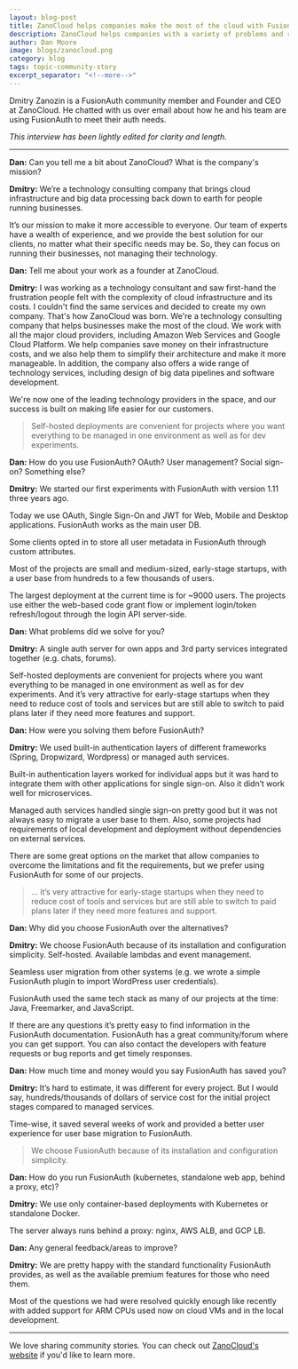 ```yaml
---
layout: blog-post
title: ZanoCloud helps companies make the most of the cloud with FusionAuth
description: ZanoCloud helps companies with a variety of problems and reaches for FusionAuth for their auth needs.
author: Dan Moore
image: blogs/zanocloud.png
category: blog
tags: topic-community-story 
excerpt_separator: "<!--more-->"
---
```


Dmitry Zanozin is a FusionAuth community member and Founder and CEO at ZanoCloud. He chatted with us over email about how he and his team are using FusionAuth to meet their auth needs. 

<!--more-->

*This interview has been lightly edited for clarity and length.*

-------

**Dan:** Can you tell me a bit about ZanoCloud? What is the company's mission?

**Dmitry:** We’re a technology consulting company that brings cloud infrastructure and big data processing back down to earth for people running businesses.

It’s our mission to make it more accessible to everyone. Our team of experts have a wealth of experience, and we provide the best solution for our clients, no matter what their specific needs may be. So, they can focus on running their businesses, not managing their technology.

**Dan:** Tell me about your work as a founder at ZanoCloud.

**Dmitry:** I was working as a technology consultant and saw first-hand the frustration people felt with the complexity of cloud infrastructure and its costs. I couldn't find the same services and decided to create my own company. That's how ZanoCloud was born. We're a technology consulting company that helps businesses make the most of the cloud. We work with all the major cloud providers, including Amazon Web Services and Google Cloud Platform. We help companies save money on their infrastructure costs, and we also help them to simplify their architecture and make it more manageable. In addition, the company also offers a wide range of technology services, including design of big data pipelines and software development.

We're now one of the leading technology providers in the space, and our success is built on making life easier for our customers.

> Self-hosted deployments are convenient for projects where you want everything to be managed in one environment as well as for dev experiments.

**Dan:** How do you use FusionAuth? OAuth? User management? Social sign-on? Something else?

**Dmitry:** We started our first experiments with FusionAuth with version 1.11 three years ago.

Today we use OAuth, Single Sign-On and JWT for Web, Mobile and Desktop applications. FusionAuth works as the main user DB.

Some clients opted in to store all user metadata in FusionAuth through custom attributes.

Most of the projects are small and medium-sized, early-stage startups, with a user base from hundreds to a few thousands of users.

The largest deployment at the current time is for ~9000 users. The projects use either the web-based code grant flow or implement login/token refresh/logout through the login API server-side.
 
**Dan:** What problems did we solve for you?

**Dmitry:** A single auth server for own apps and 3rd party services integrated together (e.g. chats, forums).

Self-hosted deployments are convenient for projects where you want everything to be managed in one environment as well as for dev experiments. And it’s very attractive for early-stage startups when they need to reduce cost of tools and services but are still able to switch to paid plans later if they need more features and support.

**Dan:** How were you solving them before FusionAuth?

**Dmitry:** We used built-in authentication layers of different frameworks (Spring, Dropwizard, Wordpress) or managed auth services.

Built-in authentication layers worked for individual apps but it was hard to integrate them with other applications for single sign-on. Also it didn’t work well for microservices.

Managed auth services handled single sign-on pretty good but it was not always easy to migrate a user base to them. Also, some projects had requirements of local development and deployment without dependencies on external services.

There are some great options on the market that allow companies to overcome the limitations and fit the requirements, but we prefer using FusionAuth for some of our projects.  

> ... it’s very attractive for early-stage startups when they need to reduce cost of tools and services but are still able to switch to paid plans later if they need more features and support.

**Dan:** Why did you choose FusionAuth over the alternatives?

**Dmitry:** We choose FusionAuth because of its installation and configuration simplicity. Self-hosted. Available lambdas and event management.

Seamless user migration from other systems (e.g. we wrote a simple FusionAuth plugin to import WordPress user credentials).

FusionAuth used the same tech stack as many of our projects at the time: Java, Freemarker, and JavaScript.

If there are any questions it’s pretty easy to find information in the FusionAuth documentation. FusionAuth has a great community/forum where you can get support. You can also contact the developers with  feature requests or bug reports and get timely responses.

**Dan:** How much time and money would you say FusionAuth has saved you?

**Dmitry:** It’s hard to estimate, it was different for every project. But I would say, hundreds/thousands of dollars of service cost for the initial project stages compared to managed services.

Time-wise, it saved several weeks of work and provided a better user experience for user base migration to FusionAuth.

> We choose FusionAuth because of its installation and configuration simplicity.

**Dan:** How do you run FusionAuth (kubernetes, standalone web app, behind a proxy, etc)?

**Dmitry:** We use only container-based deployments with Kubernetes or standalone Docker.

The server always runs behind a proxy: nginx, AWS ALB, and GCP LB.

**Dan:** Any general feedback/areas to improve?

**Dmitry:** We are pretty happy with the standard functionality FusionAuth provides, as well as the available premium features for those who need them.

Most of the questions we had were resolved quickly enough like recently with added support for ARM CPUs used now on cloud VMs and in the local development.

-------

We love sharing community stories. You can check out [ZanoCloud's website](https://zanocloud.com/) if you'd like to learn more. 
